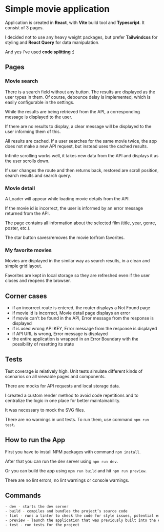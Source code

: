 # Simple movie application

Application is created in **React**, with **Vite** build tool and **Typescript**. It consist of 3 pages.

I decided not to use any heavy weight packages, but prefer **Tailwindcss** for styling and **React Query** for data manipulation.

And yes I've used **code splitting** :)

## Pages

### Movie search

There is a search field without any button. The results are displayed as the user types in them. Of course, debounce delay is implemented, which is easily configurable in the settings.

While the results are being retrieved from the API, a corresponding message is displayed to the user.

If there are no results to display, a clear message will be displayed to the user informing them of this.

All results are cached. If a user searches for the same movie twice, the app does not make a new API request, but instead uses the cached results.

Infinite scrolling works well, it takes new data from the API and displays it as the user scrolls down.

If user changes the route and then returns back, restored are scroll position, search results and search query.

### Movie detail

A Loader will appear while loading movie details from the API.

If the movie id is incorrect, the user is informed by an error message returned from the API.

The page contains all information about the selected film (title, year, genre, poster, etc.).

The star button saves/removes the movie to/from favorites.

### My favorite movies

Movies are displayed in the similar way as search results, in a clean and simple grid layout.

Favorites are kept in local storage so they are refreshed even if the user closes and reopens the browser.

## Corner cases

- if an incorrect route is entered, the router displays a Not Found page
- if movie id is incorrect, Movie detail page displays an error
- if movie can't be found in the API, Error message from the response is displayed
- if is used wrong API KEY, Error message from the response is displayed
- if API URL is wrong, Error message is displayed
- the entire application is wrapped in an Error Boundary with the possibility of resetting its state

## Tests

Test coverage is relatively high. Unit tests simulate different kinds of scenarios on all viewable pages and components.

There are mocks for API requests and local storage data.

I created a custom render method to avoid code repetitions and to centralize the logic in one place for better maintainability.

It was necessary to mock the SVG files.

There are no warnings in unit tests. To run them, use command `npm run test`.

## How to run the App

First you have to install NPM packages with command `npm install`.

After that you can run the dev server using `npm run dev`.

Or you can build the app using `npm run build` and hit `npm run preview`.

There are no lint errors, no lint warnings or console warnings.

## Commands

```bash
- dev - starts the dev server
- build - compiles and bundles the project’s source code
- lint - runs a linter to check the code for style issues, potential errors, or deviations from coding standards
- preview - launch the application that was previously built into the dist folder
- test - run tests for the project
```

